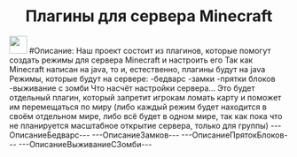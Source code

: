 <h1 align="center">Плагины для сервера Minecraft</h1> 
<img src="https://github.com/blackcater/blackcater/raw/main/images/Hi.gif" height="32"/></h1>
#Описание:
Наш проект состоит из плагинов, которые помогут создать режимы для сервера Minecraft и настроить его
Так как Minecraft написан на java, то и, естественно, плагины будут на java
Режимы, которые будут на сервере:
-бедварс
-замки
-прятки блоков
-выживание с зомби
Что насчёт настройки сервера...
Это будет отдельный плагин, который запретит игрокам ломать карту и поможет им перемещаться по миру (либо каждый режим будет находится в своём отдельном мире, либо всё будет в одном мире, так как пока что не планируется масштабное открытие сервера, только для группы)
---ОписаниеБедварс---
---ОписаниеЗамков---
---ОписаниеПрятокБлоков---
---ОписаниеВыживаниеСЗомби---

